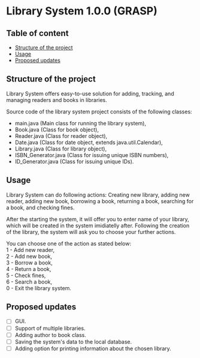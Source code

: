 # Library System 1.0.0 (GRASP)
  
## Table of content  
* [Structure of the project](#Structure-of-the-project)
* [Usage](#Usage)
* [Proposed updates](#Proposed-updates)
  
## Structure of the project
Library System offers easy-to-use solution for adding, tracking, and managing readers and books in libraries.   
  
Source code of the library system project consists of the following classes:   
- main.java (Main class for running the library system),  
- Book.java (Class for book object),  
- Reader.java (Class for reader object),  
- Date.java (Class for date object, extends java.util.Calendar),  
- Library.java (Class for library object),  
- ISBN_Generator.java (Class for issuing unique ISBN numbers),  
- ID_Generator.java (Class for issuing unique IDs).  
  
## Usage  
Library System can do following actions: Creating new library, adding new reader, adding new book, borrowing a book, returning a book, searching for a book, and checking fines.  
  
After the starting the system, it will offer you to enter name of your library, which will be created in the system imidiatelly after. Following the creation of the library, the system will ask you to choose your further actions.  
  
You can choose one of the action as stated below:  
1 - Add new reader,  
2 - Add new book,  
3 - Borrow a book,  
4 - Return a book,  
5 - Check fines,  
6 - Search a book,  
0 - Exit the library system.  
  
## Proposed updates  
- [ ] GUI.
- [ ] Support of multiple libraries.
- [ ] Adding author to book class.
- [ ] Saving the system's data to the local database.
- [ ] Adding option for printing information about the chosen library.
